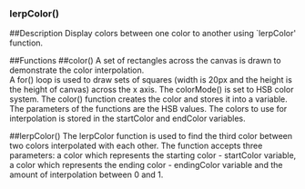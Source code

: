 ### lerpColor()

##Description
Display colors between one color to another using `lerpColor' function.

##Functions
##color()
A set of rectangles across the canvas is drawn to demonstrate the color interpolation. </br> A for() loop is used to draw sets of squares (width is 20px and the height is the height of canvas) across the x axis.
The colorMode() is set to HSB color system. The color() function creates the color and stores it into a variable. The parameters of the functions are the HSB values. The colors to use for interpolation is stored in the startColor and endColor variables.

##lerpColor()
The lerpColor function is used to find the third color between two colors interpolated with each other. The function accepts three parameters: a color which represents the starting color - startColor variable, a color which represents the ending color - endingColor variable and the amount of interpolation between 0 and 1.
